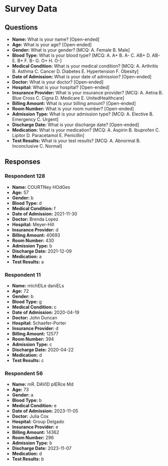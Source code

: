 # Survey Data

## Questions

- **Name:** What is your name? [Open-ended]
- **Age:** What is your age? [Open-ended]
- **Gender:** What is your gender? [MCQ: A. Female B. Male]
- **Blood Type:** What is your blood type? [MCQ: A. A+ B. A- C. AB+ D. AB- E. B+ F. B- G. O+ H. O-]
- **Medical Condition:** What is your medical condition? [MCQ: A. Arthritis B. Asthma C. Cancer D. Diabetes E. Hypertension F. Obesity]
- **Date of Admission:** What is your date of admission? [Open-ended]
- **Doctor:** What is your doctor? [Open-ended]
- **Hospital:** What is your hospital? [Open-ended]
- **Insurance Provider:** What is your insurance provider? [MCQ: A. Aetna B. Blue Cross C. Cigna D. Medicare E. UnitedHealthcare]
- **Billing Amount:** What is your billing amount? [Open-ended]
- **Room Number:** What is your room number? [Open-ended]
- **Admission Type:** What is your admission type? [MCQ: A. Elective B. Emergency C. Urgent]
- **Discharge Date:** What is your discharge date? [Open-ended]
- **Medication:** What is your medication? [MCQ: A. Aspirin B. Ibuprofen C. Lipitor D. Paracetamol E. Penicillin]
- **Test Results:** What is your test results? [MCQ: A. Abnormal B. Inconclusive C. Normal]

## Responses

### Respondent 128

- **Name:** COURTNey HOdGes
- **Age:** 57
- **Gender:** b
- **Blood Type:** d
- **Medical Condition:** f
- **Date of Admission:** 2021-11-30
- **Doctor:** Brenda Lopez
- **Hospital:** Meyer-Hill
- **Insurance Provider:** d
- **Billing Amount:** 40693
- **Room Number:** 430
- **Admission Type:** b
- **Discharge Date:** 2021-12-09
- **Medication:** a
- **Test Results:** a

### Respondent 11

- **Name:** mIchElLe daniELs
- **Age:** 72
- **Gender:** b
- **Blood Type:** g
- **Medical Condition:** c
- **Date of Admission:** 2020-04-19
- **Doctor:** John Duncan
- **Hospital:** Schaefer-Porter
- **Insurance Provider:** d
- **Billing Amount:** 12577
- **Room Number:** 394
- **Admission Type:** c
- **Discharge Date:** 2020-04-22
- **Medication:** d
- **Test Results:** c

### Respondent 56

- **Name:** mR. DAVID pIERce Md
- **Age:** 73
- **Gender:** a
- **Blood Type:** b
- **Medical Condition:** e
- **Date of Admission:** 2023-11-05
- **Doctor:** Julia Cox
- **Hospital:** Group Delgado
- **Insurance Provider:** e
- **Billing Amount:** 14362
- **Room Number:** 296
- **Admission Type:** b
- **Discharge Date:** 2023-11-07
- **Medication:** d
- **Test Results:** b

